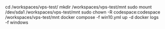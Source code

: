 cd /workspaces/vps-test/
mkdir /workspaces/vps-test/mnt
sudo mount /dev/sda1 /workspaces/vps-test/mnt
sudo chown -R codespace:codespace /workspaces/vps-test/mnt
docker compose -f win10.yml up -d
docker logs -f windows

